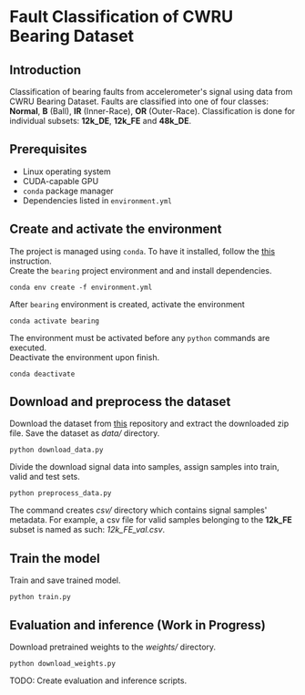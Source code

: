 # Fault Classification of CWRU Bearing Dataset
## Introduction
Classification of bearing faults from accelerometer's signal using data from CWRU Bearing Dataset. Faults are classified into one of four classes: **Normal**, **B** (Ball), **IR** (Inner-Race), **OR** (Outer-Race). Classification is done for individual subsets: **12k_DE**, **12k_FE** and **48k_DE**.
## Prerequisites
- Linux operating system
- CUDA-capable GPU
- ```conda``` package manager
- Dependencies listed in ```environment.yml```
## Create and activate the environment
The project is managed using ```conda```. To have it installed, follow the [this](https://docs.conda.io/projects/miniconda/en/latest/) instruction. \
Create the ```bearing``` project environment and and install dependencies.
```
conda env create -f environment.yml
```
After ```bearing``` environment is created, activate the environment
```
conda activate bearing
```
The environment must be activated before any ```python``` commands are executed. \
Deactivate the environment upon finish.
```
conda deactivate
```
## Download and preprocess the dataset
Download the dataset from [this](https://github.com/XiongMeijing/CWRU-1) repository and extract the downloaded zip file. Save the dataset as *data/* directory.

```
python download_data.py
```
Divide the download signal data into samples, assign samples into train, valid and test sets.
```
python preprocess_data.py
```
The command creates *csv/* directory which contains signal samples' metadata. For example, a csv file for valid samples belonging to the **12k_FE** subset is named as such: *12k_FE_val.csv*.
## Train the model
Train and save trained model.
```
python train.py
```
## Evaluation and inference (Work in Progress)
Download pretrained weights to the *weights/* directory.
```
python download_weights.py
```
TODO: Create evaluation and inference scripts.
